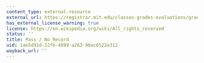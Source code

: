 ```yaml
---
content_type: external-resource
external_url: https://registrar.mit.edu/classes-grades-evaluations/grades/grading-policies/flexible-pnr-grading-option
has_external_license_warning: true
license: https://en.wikipedia.org/wiki/All_rights_reserved
status: ''
title: Pass / No Record
uid: 1ae5d91d-22fb-4699-a263-96ec6522e312
wayback_url: ''
---
```


